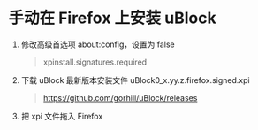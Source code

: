 # 手动在 Firefox 上安装 uBlock

1. 修改高级首选项 about:config，设置为 false
   > xpinstall.signatures.required
2. 下载 uBlock 最新版本安装文件 uBlock0_x.yy.z.firefox.signed.xpi
   > https://github.com/gorhill/uBlock/releases
3. 把 xpi 文件拖入 Firefox

